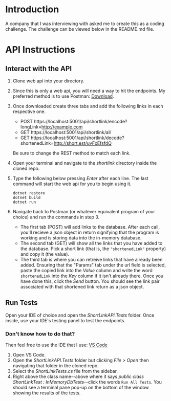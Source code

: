 # Introduction
A company that I was interviewing with asked me to create this as a coding challenge. The challenge can be viewed below in the README.md file.

# API Instructions
## Interact with the API
1. Clone web api into your directory.
2. Since this is only a web api, you will need a way to hit the endpoints. My preferred method is to use Postman: [Download](https://www.postman.com/downloads/).
3. Once downloaded create three tabs and add the following links in each respective one.
    - POST https://localhost:5001/api/shortlink/encode?longLink=http://example.com
    - GET https://localhost:5001/api/shortlink/all
    - GET https://localhost:5001/api/shortlink/decode?shortenedLink=http://short.est/uvFxEfsfdQ

   Be sure to change the REST method to match each link.

4. Open your terminal and navigate to the *shortlink* directory inside the cloned repo.
5. Type the following below pressing *Enter* after each line. The last command will start the web api for you to begin using it.
    
    ```
    dotnet restore
    dotnet build
    dotnet run
    ```
6. Navigate back to Postman (or whatever equivalent program of your choice) and run the commands in step 3. 
    - The first tab (POST) will add links to the database. After each call, you'll recieve a json object in return signifying that the program is working and is storing data into the in-memory database.
    - The second tab (GET) will show all the links that you have added to the database. Pick a short link (that is, the `"shortenedLink"` property) and copy it (the value).
    - The third tab is where you can retreive links that have already been added. Ensuring that the "Params" tab under the url field is selected, paste the copied link into the *Value* column and write the word `shortenedLink` into the *Key* column if it isn't already there. Once you have done this, click the *Send* button. You should see the link pair associated with that shortened link return as a json object.

## Run Tests
Open your IDE of choice and open the *ShortLinkAPI.Tests* folder. Once inside, use your IDE's testing panel to test the endpoints.

### Don't know how to do that?
Then feel free to use the IDE that I use: [VS Code](https://code.visualstudio.com/Download)

1. Open VS Code.
2. Open the *ShortLinkAPI.Tests* folder but clicking *File > Open* then navigating that folder in the cloned repo.
3. Select the *ShortLinkTests.cs* file from the sidebar.
4. Right above the class name--above where it says *public class ShortLinkTest : InMemoryDbTests*--click the words `Run All Tests`. You should see a terminal pane pop-up on the bottom of the window showing the results of the tests.
